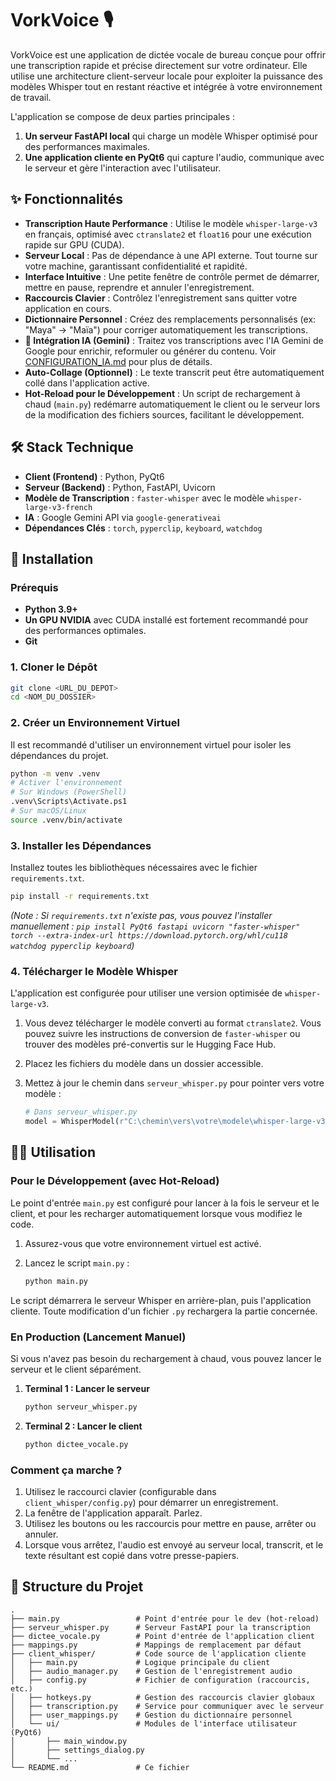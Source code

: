 # VorkVoice 🎙️

VorkVoice est une application de dictée vocale de bureau conçue pour offrir une transcription rapide et précise directement sur votre ordinateur. Elle utilise une architecture client-serveur locale pour exploiter la puissance des modèles Whisper tout en restant réactive et intégrée à votre environnement de travail.

L'application se compose de deux parties principales :
1.  **Un serveur FastAPI local** qui charge un modèle Whisper optimisé pour des performances maximales.
2.  **Une application cliente en PyQt6** qui capture l'audio, communique avec le serveur et gère l'interaction avec l'utilisateur.

## ✨ Fonctionnalités

- **Transcription Haute Performance** : Utilise le modèle `whisper-large-v3` en français, optimisé avec `ctranslate2` et `float16` pour une exécution rapide sur GPU (CUDA).
- **Serveur Local** : Pas de dépendance à une API externe. Tout tourne sur votre machine, garantissant confidentialité et rapidité.
- **Interface Intuitive** : Une petite fenêtre de contrôle permet de démarrer, mettre en pause, reprendre et annuler l'enregistrement.
- **Raccourcis Clavier** : Contrôlez l'enregistrement sans quitter votre application en cours.
- **Dictionnaire Personnel** : Créez des remplacements personnalisés (ex: "Maya" -> "Maïa") pour corriger automatiquement les transcriptions.
- **🤖 Intégration IA (Gemini)** : Traitez vos transcriptions avec l'IA Gemini de Google pour enrichir, reformuler ou générer du contenu. Voir [CONFIGURATION_IA.md](CONFIGURATION_IA.md) pour plus de détails.
- **Auto-Collage (Optionnel)** : Le texte transcrit peut être automatiquement collé dans l'application active.
- **Hot-Reload pour le Développement** : Un script de rechargement à chaud (`main.py`) redémarre automatiquement le client ou le serveur lors de la modification des fichiers sources, facilitant le développement.

## 🛠️ Stack Technique

- **Client (Frontend)** : Python, PyQt6
- **Serveur (Backend)** : Python, FastAPI, Uvicorn
- **Modèle de Transcription** : `faster-whisper` avec le modèle `whisper-large-v3-french`
- **IA** : Google Gemini API via `google-generativeai`
- **Dépendances Clés** : `torch`, `pyperclip`, `keyboard`, `watchdog`

## 🚀 Installation

### Prérequis

- **Python 3.9+**
- **Un GPU NVIDIA** avec CUDA installé est fortement recommandé pour des performances optimales.
- **Git**

### 1. Cloner le Dépôt

```bash
git clone <URL_DU_DEPOT>
cd <NOM_DU_DOSSIER>
```

### 2. Créer un Environnement Virtuel

Il est recommandé d'utiliser un environnement virtuel pour isoler les dépendances du projet.

```bash
python -m venv .venv
# Activer l'environnement
# Sur Windows (PowerShell)
.venv\Scripts\Activate.ps1
# Sur macOS/Linux
source .venv/bin/activate
```

### 3. Installer les Dépendances

Installez toutes les bibliothèques nécessaires avec le fichier `requirements.txt`.

```bash
pip install -r requirements.txt
```
*(Note : Si `requirements.txt` n'existe pas, vous pouvez l'installer manuellement : `pip install PyQt6 fastapi uvicorn "faster-whisper" torch --extra-index-url https://download.pytorch.org/whl/cu118 watchdog pyperclip keyboard`)*

### 4. Télécharger le Modèle Whisper

L'application est configurée pour utiliser une version optimisée de `whisper-large-v3`.

1.  Vous devez télécharger le modèle converti au format `ctranslate2`. Vous pouvez suivre les instructions de conversion de `faster-whisper` ou trouver des modèles pré-convertis sur le Hugging Face Hub.
2.  Placez les fichiers du modèle dans un dossier accessible.
3.  Mettez à jour le chemin dans `serveur_whisper.py` pour pointer vers votre modèle :

    ```python
    # Dans serveur_whisper.py
    model = WhisperModel(r"C:\chemin\vers\votre\modele\whisper-large-v3-french\ctranslate2", device="cuda", compute_type="float16")
    ```

## 🏃‍♂️ Utilisation

### Pour le Développement (avec Hot-Reload)

Le point d'entrée `main.py` est configuré pour lancer à la fois le serveur et le client, et pour les recharger automatiquement lorsque vous modifiez le code.

1.  Assurez-vous que votre environnement virtuel est activé.
2.  Lancez le script `main.py` :

    ```bash
    python main.py
    ```

Le script démarrera le serveur Whisper en arrière-plan, puis l'application cliente. Toute modification d'un fichier `.py` rechargera la partie concernée.

### En Production (Lancement Manuel)

Si vous n'avez pas besoin du rechargement à chaud, vous pouvez lancer le serveur et le client séparément.

1.  **Terminal 1 : Lancer le serveur**
    ```bash
    python serveur_whisper.py
    ```

2.  **Terminal 2 : Lancer le client**
    ```bash
    python dictee_vocale.py
    ```

### Comment ça marche ?

1.  Utilisez le raccourci clavier (configurable dans `client_whisper/config.py`) pour démarrer un enregistrement.
2.  La fenêtre de l'application apparaît. Parlez.
3.  Utilisez les boutons ou les raccourcis pour mettre en pause, arrêter ou annuler.
4.  Lorsque vous arrêtez, l'audio est envoyé au serveur local, transcrit, et le texte résultant est copié dans votre presse-papiers.

## 📂 Structure du Projet

```
.
├── main.py                 # Point d'entrée pour le dev (hot-reload)
├── serveur_whisper.py      # Serveur FastAPI pour la transcription
├── dictee_vocale.py        # Point d'entrée de l'application client
├── mappings.py             # Mappings de remplacement par défaut
├── client_whisper/         # Code source de l'application cliente
│   ├── main.py             # Logique principale du client
│   ├── audio_manager.py    # Gestion de l'enregistrement audio
│   ├── config.py           # Fichier de configuration (raccourcis, etc.)
│   ├── hotkeys.py          # Gestion des raccourcis clavier globaux
│   ├── transcription.py    # Service pour communiquer avec le serveur
│   ├── user_mappings.py    # Gestion du dictionnaire personnel
│   └── ui/                 # Modules de l'interface utilisateur (PyQt6)
│       ├── main_window.py
│       ├── settings_dialog.py
│       └── ...
└── README.md               # Ce fichier
```
